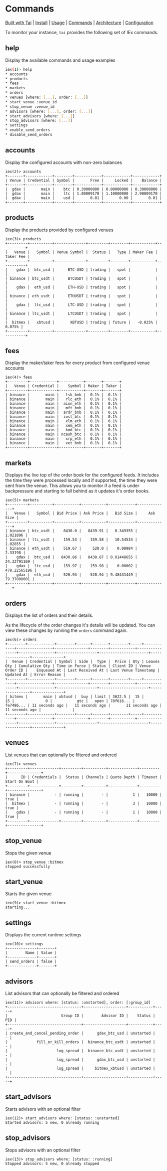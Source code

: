 # Commands

[Built with Tai](./BUILT_WITH_TAI.md) | [Install](../README.md#install) | [Usage](../README.md#usage) | [Commands](./COMMANDS.md) | [Architecture](./ARCHITECTURE.md) | [Configuration](./CONFIGURATION.md)

To monitor your instance, `tai` provides the following set of IEx commands.

## help

Display the available commands and usage examples

```bash
iex(1)> help
* accounts
* products
* fees
* markets
* orders
* venues [where: [...], order: [...]]
* start_venue :venue_id
* stop_venue :venue_id
* advisors [where: [...], order: [...]]
* start_advisors [where: [...]]
* stop_advisors [where: [...]]
* settings
* enable_send_orders
* disable_send_orders
```

## accounts

Display the configured accounts with non-zero balances

```
iex(2)> accounts
+-------+------------+--------+------------+------------+------------+
| Venue | Credential | Symbol |       Free |     Locked |    Balance |
+-------+------------+--------+------------+------------+------------+
|  gdax |       main |    btc | 0.30000000 | 0.00000000 | 0.30000000 |
|  gdax |       main |    ltc | 1.80009170 | 1.10000000 | 2.90009170 |
|  gdax |       main |    usd |       0.01 |       0.00 |       0.01 |
+-------+------------+--------+------------+------------+------------+
```

## products

Display the products provided by configured venues

```
iex(3)> products
+---------+----------+--------------+---------+--------+-----------+-----------+
|   Venue |   Symbol | Venue Symbol |  Status |   Type | Maker Fee | Taker Fee |
+---------+----------+--------------+---------+--------+-----------+-----------+ 
|    gdax |  btc_usd |      BTC-USD | trading |   spot |           |           |
| binance | btc_usdt |      BTCUSDT | trading |   spot |           |           |
|    gdax |  eth_usd |      ETH-USD | trading |   spot |           |           | 
| binance | eth_usdt |      ETHUSDT | trading |   spot |           |           |
|    gdax |  ltc_usd |      LTC-USD | trading |   spot |           |           |
| binance | ltc_usdt |      LTCUSDT | trading |   spot |           |           | 
|  bitmex |   xbtusd |       XBTUSD | trading | future |   -0.025% |    0.075% |
+---------+----------+--------------+---------+--------+-----------+-----------+
```

## fees

Display the maker/taker fees for every product from configured venue accounts

```
iex(4)> fees
+---------+------------+-----------+-------+-------+
|   Venue | Credential |    Symbol | Maker | Taker |
+---------+------------+-----------+-------+-------+
| binance |       main |   lsk_bnb |  0.1% |  0.1% |
| binance |       main |   rlc_eth |  0.1% |  0.1% |
| binance |       main |  aion_eth |  0.1% |  0.1% |
| binance |       main |   mft_bnb |  0.1% |  0.1% |
| binance |       main |  ardr_bnb |  0.1% |  0.1% |
| binance |       main |  iost_btc |  0.1% |  0.1% |
| binance |       main |   xlm_eth |  0.1% |  0.1% |
| binance |       main |   xem_eth |  0.1% |  0.1% |
| binance |       main |   kmd_btc |  0.1% |  0.1% |
| binance |       main | ncash_btc |  0.1% |  0.1% |
| binance |       main |   xrp_eth |  0.1% |  0.1% |
| binance |       main |   vet_bnb |  0.1% |  0.1% |
+---------+------------+-----------+-------+-------+
```

## markets

Displays the live top of the order book for the configured feeds. It includes 
the time they were processed locally and if supported, the time they were sent 
from the venue. This allows you to monitor if a feed is under backpressure and
starting to fall behind as it updates it's order books.

```
iex(5)> markets
+---------+----------+-----------+-----------+------------+--------------+
|   Venue |   Symbol | Bid Price | Ask Price |   Bid Size |     Ask Size |
+---------+----------+-----------+-----------+------------+--------------+
| binance | btc_usdt |    8430.0 |   8439.91 |   0.349355 |     1.021896 |
| binance | ltc_usdt |    159.53 |    159.58 |   10.54534 |      1.02855 |
| binance | eth_usdt |    519.67 |     520.0 |    0.08984 |      2.33198 |
|    gdax |  btc_usd |   8430.86 |   8430.87 | 0.01448655 |  24.32791169 |
|    gdax |  ltc_usd |    159.97 |    159.98 |    0.00002 | 478.22565196 |
|    gdax |  eth_usd |    520.93 |    520.94 | 9.48431449 |  79.37008001 |
+---------+----------+-----------+-----------+------------+--------------+
```

## orders

Displays the list of orders and their details.

As the lifecycle of the order changes it's details will be updated. You can 
view these changes by running the `orders` command again.

```
iex(6)> orders
+--------+------------+--------+------+-------+--------+-----+------------+----------------+---------------+--------+-----------+----------------+----------------+------------------+----------------------+----------------+--------------+
|  Venue | Credential | Symbol | Side |  Type |  Price | Qty | Leaves Qty | Cumulative Qty | Time in Force | Status | Client ID | Venue Order ID |    Enqueued At | Last Received At | Last Venue Timestamp |     Updated At | Error Reason |
+--------+------------+--------+------+-------+--------+-----+------------+----------------+---------------+--------+-----------+----------------+----------------+------------------+----------------------+----------------+--------------+
| bitmex |       main | xbtusd |  buy | limit | 3622.5 |  15 |         15 |              0 |           gtc |   open | 78f616... |      fe7486... | 11 seconds ago |   11 seconds ago |       11 seconds ago | 11 seconds ago |              |
+--------+------------+--------+------+-------+--------+-----+------------+----------------+---------------+--------+-----------+----------------+----------------+------------------+----------------------+----------------+--------------+
```

## venues

List venues that can optionally be filtered and ordered

```
iex(7)> venues
+---------+-------------+---------+----------+-------------+---------+---------------+
|      ID | Credentials |  Status | Channels | Quote Depth | Timeout | Start On Boot |
+---------+-------------+---------+----------+-------------+---------+---------------+
| binance |           - | running |        - |           1 |   10000 |          true |
|  bitmex |           - | running |        - |           3 |   10000 |          true |
|    gdax |           - | running |        - |           1 |   10000 |          true |
+---------+-------------+---------+----------+-------------+---------+---------------+
```

## stop_venue

Stops the given venue

```
iex(8)> stop_venue :bitmex
stopped successfully
```

## start_venue

Starts the given venue

```
iex(9)> start_venue :bitmex
starting...
```

## settings

Displays the current runtime settings

```
iex(10)> settings
+-------------+-------+
|        Name | Value |
+-------------+-------+
| send_orders | false |
+-------------+-------+
```

## advisors

List advisors that can optionally be filtered and ordered


```
iex(11)> advisors where: [status: :unstarted], order: [:group_id]
+---------------------------------+-------------------+-----------+-----+
|                        Group ID |        Advisor ID |    Status | PID |
+---------------------------------+-------------------+-----------+-----+
| create_and_cancel_pending_order |      gdax_btc_usd | unstarted |   - |
|             fill_or_kill_orders |  binance_btc_usdt | unstarted |   - |
|                      log_spread |  binance_btc_usdt | unstarted |   - |
|                      log_spread |      gdax_btc_usd | unstarted |   - |
|                      log_spread |     bitmex_xbtusd | unstarted |   - |
+---------------------------------+-------------------+-----------+-----+
```

## start_advisors

Starts advisors with an optional filter

```
iex(12)> start_advisors where: [status: :unstarted]
Started advisors: 5 new, 0 already running
```

## stop_advisors

Stops advisors with an optional filter

```
iex(13)> stop_advisors where: [status: :running]
Stopped advisors: 5 new, 0 already stopped
```
